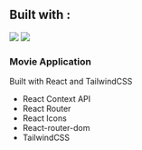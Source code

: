 
## Built with :
<img src="https://img.shields.io/badge/react%20-%23333.svg?&style=for-the-badge&logo=react&logoColor=%2361DAFB"/>   <img src="https://img.shields.io/badge/tailwindcss%20-%2306B6D4.svg?&style=for-the-badge&logo=tailwindcss&logoColor=white"/>

### Movie Application
Built with React and TailwindCSS

<ul>
  <li>React Context API
  <li>React Router
  <li>React Icons
  <li>React-router-dom
  <li>TailwindCSS
</ul>
